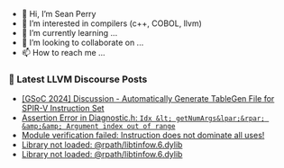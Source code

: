 - 👋 Hi, I’m Sean Perry
- 👀 I’m interested in compilers (c++, COBOL, llvm)
- 🌱 I’m currently learning ...
- 💞️ I’m looking to collaborate on ...
- 📫 How to reach me ...

<!---
s66perry/s66perry is a ✨ special ✨ repository because its `README.md` (this file) appears on your GitHub profile.
You can click the Preview link to take a look at your changes.
--->
### 📕 Latest LLVM Discourse Posts

<!-- DISCOURSE-LLVM:START -->
- [[GSoC 2024] Discussion - Automatically Generate TableGen File for SPIR-V Instruction Set](https://discourse.llvm.org/t/gsoc-2024-discussion-automatically-generate-tablegen-file-for-spir-v-instruction-set/76771#post_7)
- [Assertion Error in Diagnostic.h: `Idx &lt; getNumArgs&lpar;&rpar; &amp;&amp; Argument index out of range`](https://discourse.llvm.org/t/assertion-error-in-diagnostic-h-idx-getnumargs-argument-index-out-of-range/77216#post_1)
- [Module verification failed: Instruction does not dominate all uses!](https://discourse.llvm.org/t/module-verification-failed-instruction-does-not-dominate-all-uses/77207#post_4)
- [Library not loaded: @rpath/libtinfow.6.dylib](https://discourse.llvm.org/t/library-not-loaded-rpath-libtinfow-6-dylib/77122#post_3)
- [Library not loaded: @rpath/libtinfow.6.dylib](https://discourse.llvm.org/t/library-not-loaded-rpath-libtinfow-6-dylib/77122#post_2)
<!-- DISCOURSE-LLVM:END -->
